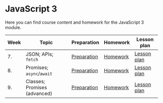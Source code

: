 # JavaScript 3

Here you can find course content and homework for the JavaScript 3 module.

| Week | Topic                        | Preparation                         | Homework                                   | Lesson plan                         |
| ---- | ---------------------------- | ----------------------------------- | ------------------------------------------ | ----------------------------------- |
| 7.   | JSON; APIs; `fetch`          | [Preparation](week1/preparation.md) | [Homework](../homework-projects/README.md) | [Lesson plan](week1/lesson-plan.md) |
| 8.   | Promises; `async`/`await`    | [Preparation](week2/preparation.md) | [Homework](../homework-projects/README.md) | [Lesson plan](week2/lesson-plan.md) |
| 9.   | Classes; Promises (advanced) | [Preparation](week3/preparation.md) | [Homework](../homework-projects/README.md) | [Lesson plan](week3/lesson-plan.md) |
